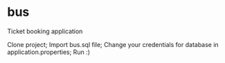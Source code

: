 # bus
Ticket booking application

Clone project;
Import bus.sql file;
Change your credentials for database in application.properties;
Run :)
